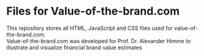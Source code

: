 # Files for Value-of-the-brand.com
This repository stores all HTML, JavaScript and CSS files used for value-of-the-brand.com.  
Value-of-the-brand.com was developed for Prof. Dr. Alexander Himme to illustrate and visualize financial brand value estimates  
